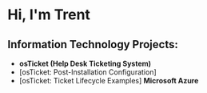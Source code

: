 <h1>Hi, I'm Trent</h1>

<h2> Information Technology Projects:</h2>

- <b> osTicket (Help Desk Ticketing System) </b>
 - [osTicket: Post-Installation Configuration]
 - [osTicket: Ticket Lifecycle Examples]
  <b>Microsoft Azure</b>
  
